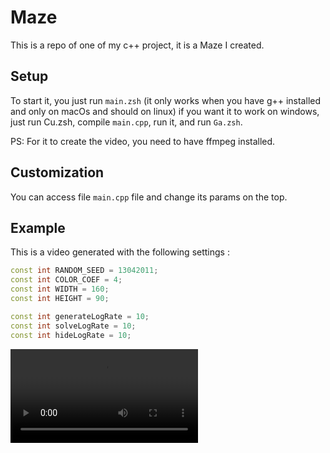 # Maze

This is a repo of one of my c++ project, it is a Maze I created.


## Setup

To start it, you just run `main.zsh` (it only works when you have g++ installed and only on macOs and should on linux)
if you want it to work on windows, just run Cu.zsh, compile `main.cpp`, run it, and run `Ga.zsh`.

PS: For it to create the video, you need to have ffmpeg installed.

## Customization

You can access file `main.cpp` file and change its params on the top.

## Example

This is a video generated with the following settings :

```c++
const int RANDOM_SEED = 13042011;
const int COLOR_COEF = 4;
const int WIDTH = 160;
const int HEIGHT = 90;

const int generateLogRate = 10;
const int solveLogRate = 10;
const int hideLogRate = 10;
```

![video](video.mp4)